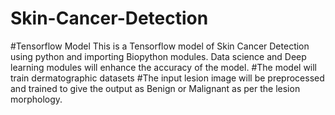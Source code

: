 # Skin-Cancer-Detection
#Tensorflow Model
This is a Tensorflow model of Skin Cancer Detection using python and importing Biopython modules. 
Data science and Deep learning modules will enhance the accuracy of the model. 
#The model will train dermatographic datasets
#The input lesion image will be preprocessed and trained to give the output as Benign or Malignant as per the lesion morphology. 
